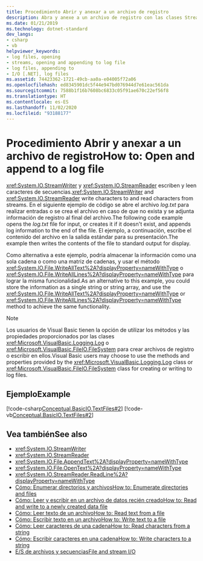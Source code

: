 ```yaml
---
title: Procedimiento Abrir y anexar a un archivo de registro
description: Abra y anexe a un archivo de registro con las clases StreamWriter y StreamReader en .NET, que escriben y leen caracteres en las secuencias.
ms.date: 01/21/2019
ms.technology: dotnet-standard
dev_langs:
- csharp
- vb
helpviewer_keywords:
- log files, opening
- streams, opening and appending to log file
- log files, appending to
- I/O [.NET], log files
ms.assetid: 74423362-1721-49cb-aa0a-e04005f72a06
ms.openlocfilehash: ed8345901dc5f44e947bd076944d7e61eac561da
ms.sourcegitcommit: 7588b1f16b7608bc6833c05f91ae670c22ef56f8
ms.translationtype: HT
ms.contentlocale: es-ES
ms.lasthandoff: 11/02/2020
ms.locfileid: "93188177"
---
```

# <a name="how-to-open-and-append-to-a-log-file"></a><span data-ttu-id="dfe4f-103">Procedimiento Abrir y anexar a un archivo de registro</span><span class="sxs-lookup"><span data-stu-id="dfe4f-103">How to: Open and append to a log file</span></span>

<span data-ttu-id="dfe4f-104"><xref:System.IO.StreamWriter> y <xref:System.IO.StreamReader> escriben y leen caracteres de secuencias.</span><span class="sxs-lookup"><span data-stu-id="dfe4f-104"><xref:System.IO.StreamWriter> and <xref:System.IO.StreamReader> write characters to and read characters from streams.</span></span> <span data-ttu-id="dfe4f-105">En el siguiente ejemplo de código se abre el archivo *log.txt* para realizar entradas o se crea el archivo en caso de que no exista y se adjunta información de registro al final del archivo.</span><span class="sxs-lookup"><span data-stu-id="dfe4f-105">The following code example opens the *log.txt* file for input, or creates it if it doesn't exist, and appends log information to the end of the file.</span></span> <span data-ttu-id="dfe4f-106">El ejemplo, a continuación, escribe el contenido del archivo en la salida estándar para su presentación.</span><span class="sxs-lookup"><span data-stu-id="dfe4f-106">The example then writes the contents of the file to standard output for display.</span></span>

<span data-ttu-id="dfe4f-107">Como alternativa a este ejemplo, podría almacenar la información como una sola cadena o como una matriz de cadenas, y usar el método <xref:System.IO.File.WriteAllText%2A?displayProperty=nameWithType> o <xref:System.IO.File.WriteAllLines%2A?displayProperty=nameWithType> para lograr la misma funcionalidad.</span><span class="sxs-lookup"><span data-stu-id="dfe4f-107">As an alternative to this example, you could store the information as a single string or string array, and use the <xref:System.IO.File.WriteAllText%2A?displayProperty=nameWithType> or <xref:System.IO.File.WriteAllLines%2A?displayProperty=nameWithType> method to achieve the same functionality.</span></span>  
  
> [!NOTE]
> <span data-ttu-id="dfe4f-108">Los usuarios de Visual Basic tienen la opción de utilizar los métodos y las propiedades proporcionados por las clases <xref:Microsoft.VisualBasic.Logging.Log> o <xref:Microsoft.VisualBasic.FileIO.FileSystem> para crear archivos de registro o escribir en ellos.</span><span class="sxs-lookup"><span data-stu-id="dfe4f-108">Visual Basic users may choose to use the methods and properties provided by the <xref:Microsoft.VisualBasic.Logging.Log> class or <xref:Microsoft.VisualBasic.FileIO.FileSystem> class for creating or writing to log files.</span></span>  
  
## <a name="example"></a><span data-ttu-id="dfe4f-109">Ejemplo</span><span class="sxs-lookup"><span data-stu-id="dfe4f-109">Example</span></span>  
 [!code-csharp[Conceptual.BasicIO.TextFiles#2](../../../samples/snippets/csharp/VS_Snippets_CLR/conceptual.basicio.textfiles/cs/source2.cs#2)]
 [!code-vb[Conceptual.BasicIO.TextFiles#2](../../../samples/snippets/visualbasic/VS_Snippets_CLR/conceptual.basicio.textfiles/vb/source2.vb#2)]  
  
## <a name="see-also"></a><span data-ttu-id="dfe4f-110">Vea también</span><span class="sxs-lookup"><span data-stu-id="dfe4f-110">See also</span></span>

- <xref:System.IO.StreamWriter>  
- <xref:System.IO.StreamReader>  
- <xref:System.IO.File.AppendText%2A?displayProperty=nameWithType>  
- <xref:System.IO.File.OpenText%2A?displayProperty=nameWithType>  
- <xref:System.IO.StreamReader.ReadLine%2A?displayProperty=nameWithType>  
- [<span data-ttu-id="dfe4f-111">Cómo: Enumerar directorios y archivos</span><span class="sxs-lookup"><span data-stu-id="dfe4f-111">How to: Enumerate directories and files</span></span>](how-to-enumerate-directories-and-files.md)  
- [<span data-ttu-id="dfe4f-112">Cómo: Leer y escribir en un archivo de datos recién creado</span><span class="sxs-lookup"><span data-stu-id="dfe4f-112">How to: Read and write to a newly created data file</span></span>](how-to-read-and-write-to-a-newly-created-data-file.md)  
- [<span data-ttu-id="dfe4f-113">Cómo: Leer texto de un archivo</span><span class="sxs-lookup"><span data-stu-id="dfe4f-113">How to: Read text from a file</span></span>](how-to-read-text-from-a-file.md)  
- [<span data-ttu-id="dfe4f-114">Cómo: Escribir texto en un archivo</span><span class="sxs-lookup"><span data-stu-id="dfe4f-114">How to: Write text to a file</span></span>](how-to-write-text-to-a-file.md)  
- [<span data-ttu-id="dfe4f-115">Cómo: Leer caracteres de una cadena</span><span class="sxs-lookup"><span data-stu-id="dfe4f-115">How to: Read characters from a string</span></span>](how-to-read-characters-from-a-string.md)  
- [<span data-ttu-id="dfe4f-116">Cómo: Escribir caracteres en una cadena</span><span class="sxs-lookup"><span data-stu-id="dfe4f-116">How to: Write characters to a string</span></span>](how-to-write-characters-to-a-string.md)  
- [<span data-ttu-id="dfe4f-117">E/S de archivos y secuencias</span><span class="sxs-lookup"><span data-stu-id="dfe4f-117">File and stream I/O</span></span>](index.md)
